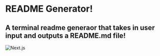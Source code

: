 # README Generator!

## A terminal readme generaor that takes in user input and outputs a README.md file!

![Next.js](https://img.shields.io/badge/next.js-000000?style=for-the-badge&logo=nextdotjs&logoColor=white)
